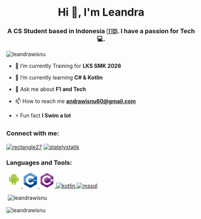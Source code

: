 <h1 align="center">Hi 👋, I'm Leandra</h1>
<h3 align="center">A CS Student based in Indonesia 🇮🇩. I have a passion for Tech 💻.</h3>

<p align="left"> <img src="https://komarev.com/ghpvc/?username=leandrawisnu&label=Profile%20views&color=0e75b6&style=flat" alt="leandrawisnu" /> </p>

- 🔭 I’m currently Training for **LKS SMK 2026**

- 🌱 I’m currently learning **C# & Kotlin**

- 💬 Ask me about **F1 and Tech**

- 📫 How to reach me **andrawisnu60@gmail.com**

- ⚡ Fun fact **I Swim a lot**

<h3 align="left">Connect with me:</h3>
<p align="left">
<a href="https://twitter.com/rectangle27" target="blank"><img align="center" src="https://raw.githubusercontent.com/rahuldkjain/github-profile-readme-generator/master/src/images/icons/Social/twitter.svg" alt="rectangle27" height="30" width="40" /></a>
<a href="https://instagram.com/statelystatik" target="blank"><img align="center" src="https://raw.githubusercontent.com/rahuldkjain/github-profile-readme-generator/master/src/images/icons/Social/instagram.svg" alt="statelystatik" height="30" width="40" /></a>
</p>

<h3 align="left">Languages and Tools:</h3>
<p align="left"> <a href="https://developer.android.com" target="_blank" rel="noreferrer"> <img src="https://raw.githubusercontent.com/devicons/devicon/master/icons/android/android-original-wordmark.svg" alt="android" width="40" height="40"/> </a> <a href="https://www.w3schools.com/cpp/" target="_blank" rel="noreferrer"> <img src="https://raw.githubusercontent.com/devicons/devicon/master/icons/cplusplus/cplusplus-original.svg" alt="cplusplus" width="40" height="40"/> </a> <a href="https://www.w3schools.com/cs/" target="_blank" rel="noreferrer"> <img src="https://raw.githubusercontent.com/devicons/devicon/master/icons/csharp/csharp-original.svg" alt="csharp" width="40" height="40"/> </a> <a href="https://kotlinlang.org" target="_blank" rel="noreferrer"> <img src="https://www.vectorlogo.zone/logos/kotlinlang/kotlinlang-icon.svg" alt="kotlin" width="40" height="40"/> </a> <a href="https://www.microsoft.com/en-us/sql-server" target="_blank" rel="noreferrer"> <img src="https://www.svgrepo.com/show/303229/microsoft-sql-server-logo.svg" alt="mssql" width="40" height="40"/> </a> </p>

<p>&nbsp;<img align="center" src="https://github-readme-stats.vercel.app/api?username=leandrawisnu&show_icons=true&locale=en" alt="leandrawisnu" /></p>

<p><img align="center" src="https://github-readme-streak-stats.herokuapp.com/?user=leandrawisnu&" alt="leandrawisnu" /></p>
